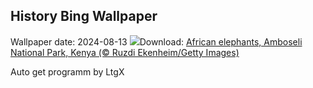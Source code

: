 ## History Bing Wallpaper
Wallpaper date: 2024-08-13
![](https://www.bing.com/th?id=OHR.ElephantsAmboseli_EN-CA6017662869_UHD.jpg&w=1000)Download: [African elephants, Amboseli National Park, Kenya (© Ruzdi Ekenheim/Getty Images)](https://www.bing.com/th?id=OHR.ElephantsAmboseli_EN-CA6017662869_UHD.jpg)

Auto get programm by LtgX
